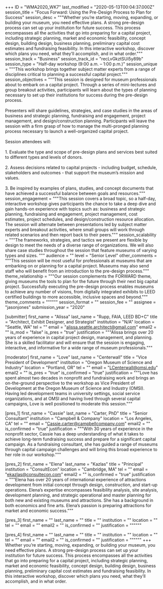 +++
ID = "WMA2020_WK7"
last_modified = "2020-05-13T00:04:37.000Z"
session_title = "Focus Forward: Using the Pre-Design Process to Plan for Success"
session_desc = """Whether you’re starting, moving, expanding, or building your museum, you need effective plans. A strong pre-design process can set up your institution for future success. This process encompasses all the activities that go into preparing for a capital project, including strategic planning, market and economic feasibility, concept design, building design, business planning, preliminary capital cost estimates and fundraising feasibility. In this interactive workshop, discover which plans you need, what they’ll accomplish, and in what order."""
session_track = "Business"
session_track_id = "recLvGkztSUi5y89b"
session_type = "Half-day workshop (9:00 a.m. – 1:00 p.m.)"
session_unique = """This workshop brings together subject matter experts from a range of disciplines critical to planning a successful capital project."""
session_objectives = """This session is designed for museum professionals about to embark on a capital project. Through a series of mini-lectures and group breakout activities, participants will learn about the types of planning necessary to set up their institutions for success during the pre-design process.<br><br>Presenters will share guidelines, strategies, and case studies in the areas of business and strategic planning, fundraising and engagement, project management, and design/construction planning. Participants will leave the session with a firm grasp of how to manage the multi-pronged planning process necessary to launch a well-organized capital project.<br><br>Session attendees will:<br><br>1.      Evaluate the type and scope of pre-design plans and services best suited to different types and levels of donors.<br><br>2.      Assess decisions related to capital projects - including budget, schedule, stakeholders and outcomes - that support the museum’s mission and values.<br><br>3.      Be inspired by examples of plans, studies, and concept documents that have achieved a successful balance between goals and resources."""
session_engagement = """This session covers a broad topic, so a half-day, interactive workshop gives participants the chance to take a deep dive and gain hands-on experience with topics such as: business and strategic planning, fundraising and engagement, project management, cost estimates, project schedules, and design/construction resource allocation. The session will alternate between presentations led by subject matter experts and breakout activities, where small groups will work through related scenarios and then report back to their peers."""
session_scalability = """The frameworks, strategies, and tactics we present are flexible by design to meet the needs of a diverse range of organizations. We will also share case studies throughout the session that feature museums of varying types and sizes. """
audience = ""
level = "Senior Level"
other_comments = """This session will be most useful for professionals at museums that are embarking on or planning for a capital project. Museums may also send staff who will benefit from an introduction to the pre-design process."""
theme_relationship = """Our session complements the FORWARD theme, giving museums the tools to plan for the future through their next big capital project. Successfully executing the pre-design process enables museums to achieve any number of visions, from digitally integrated exhibits to LEED certified buildings to more accessible, inclusive spaces and beyond."""
theme_comments = """"""
session_format = ""
session_fee = ""
assignee = "jasonjones"
submission_year = "2020"

[submitter]
first_name = "Alissa"
last_name = "Rupp, FAIA, LEED BD+C"
title = "Architect, Exhibit Designer, and Strategist"
institution = "N/A"
location = "Seattle, WA"
tel = ""
email = "alissa.seattle.architect@gmail.com"
email2 = ""
is_mod = "false"
is_pres = "true"
justification = """Alissa brings over 20 years of experience in capital project design, management, and planning. She is a skilled facilitator and will ensure that the session is engaging, interactive, and informative for a wide range of museum professionals."""

[moderator]
first_name = "Love"
last_name = "Centerwall"
title = "Vice President of Development"
institution = "Oregon Museum of Science and Industry"
location = "Portland, OR"
tel = ""
email = "LCenterwall@omsi.edu"
email2 = ""
is_pres = "true"
is_confirmed = "true"
justification = """Love has spent almost two decades in nonprofit and fundraising work and brings an on-the-ground perspective to the workshop as Vice President of Development at the Oregon Museum of Science and Industry (OMSI). Having led development teams in university settings, social service organizations, and at OMSI and having lived through several capital campaigns, Love is well positioned to moderate this session."""

[pres_1]
first_name = "Cassie"
last_name = "Carter, PhD"
title = "Senior Consultant"
institution = "Campbell & Company"
location = "Los Angeles, CA"
tel = ""
email = "Cassie.carter@campbellcompany.com"
email2 = ""
is_confirmed = "true"
justification = """With 30 years of experience in the nonprofit sector, Cassie has a deep understanding of what it takes to achieve long-term fundraising success and prepare for a significant capital campaign. As a fundraising consultant, she has guided a range of museums through capital campaign challenges and will bring this broad experience to her role in our workshop."""

[pres_2]
first_name = "Elena"
last_name = "Kazlas"
title = "Principal"
institution = "ConsultEcon"
location = "Cambridge, MA"
tel = ""
email = "ekazlas@consultecon.com"
email2 = ""
is_confirmed = "true"
justification = """Elena has over 20 years of international experience of attractions development from initial concept through design, construction, and start-up operations.  Elena’s expertise encompasses feasibility analysis, site analysis, development planning, and strategic operational and master planning for both new and existing museums and attractions.  She has a background in both economics and fine arts. Elena’s passion is preparing attractions for market and economic success."""

[pres_3]
first_name = ""
last_name = ""
title = ""
institution = ""
location = ""
tel = ""
email = ""
email2 = ""
is_confirmed = ""
justification = """"""

[pres_4]
first_name = ""
last_name = ""
title = ""
institution = ""
location = ""
tel = ""
email = ""
email2 = ""
is_confirmed = ""
justification = """"""
+++
Whether you’re starting, moving, expanding, or building your museum, you need effective plans. A strong pre-design process can set up your institution for future success. This process encompasses all the activities that go into preparing for a capital project, including strategic planning, market and economic feasibility, concept design, building design, business planning, preliminary capital cost estimates and fundraising feasibility. In this interactive workshop, discover which plans you need, what they’ll accomplish, and in what order.